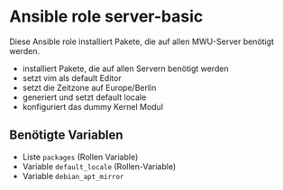 # Ansible role server-basic

Diese Ansible role installiert Pakete, die auf allen MWU-Server benötigt werden.

- installiert Pakete, die auf allen Servern benötigt werden
- setzt vim als default Editor
- setzt die Zeitzone auf Europe/Berlin
- generiert und setzt default locale
- konfiguriert das dummy Kernel Modul

## Benötigte Variablen

- Liste `packages` (Rollen Variable)
- Variable `default_locale` (Rollen-Variable)
- Variable `debian_apt_mirror`
